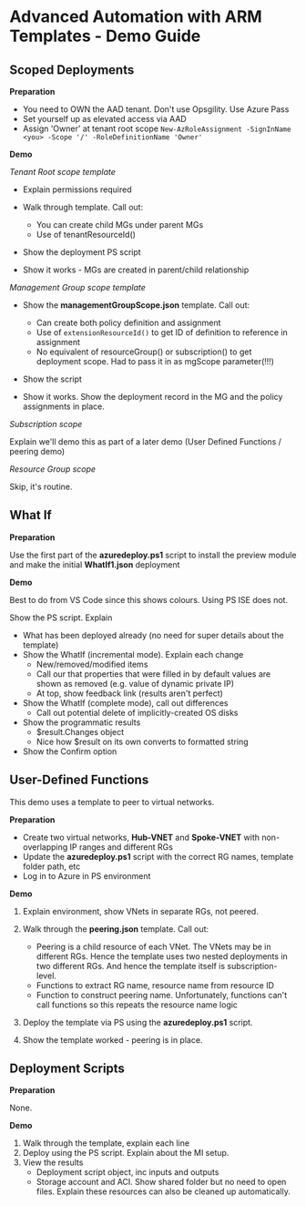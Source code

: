 # Advanced Automation with ARM Templates - Demo Guide

## Scoped Deployments

**Preparation**

-  You need to OWN the AAD tenant. Don't use Opsgility. Use Azure Pass
-  Set yourself up as elevated access via AAD
-  Assign 'Owner' at tenant root scope `New-AzRoleAssignment -SignInName <you> -Scope '/' -RoleDefinitionName 'Owner'`

**Demo**

*Tenant Root scope template*

- Explain permissions required

- Walk through template. Call out:
    - You can create child MGs under parent MGs
    - Use of tenantResourceId()

- Show the deployment PS script

- Show it works - MGs are created in parent/child relationship

*Management Group scope template*

-  Show the **managementGroupScope.json** template. Call out:
   -  Can create both policy definition and assignment
   -  Use of `extensionResourceId()` to get ID of definition to reference in assignment
   -  No equivalent of resourceGroup() or subscription() to get deployment scope. Had to pass it in as mgScope parameter(!!!)

-  Show the script

-  Show it works. Show the deployment record in the MG and the policy assignments in place.


*Subscription scope*

Explain we'll demo this as part of a later demo (User Defined Functions / peering demo)

*Resource Group scope*

Skip, it's routine.

## What If

**Preparation**

Use the first part of the **azuredeploy.ps1** script to install the preview module and make the initial **WhatIf1.json** deployment

**Demo**

Best to do from VS Code since this shows colours. Using PS ISE does not.

Show the PS script. Explain

-  What has been deployed already (no need for super details about the template)
-  Show the WhatIf (incremental mode). Explain each change
   -  New/removed/modified items
   -  Call our that properties that were filled in by default values are shown as removed (e.g. value of dynamic private IP)
   -  At top, show feedback link (results aren't perfect)
-  Show the WhatIf (complete mode), call out differences    
   -  Call out potential delete of implicitly-created OS disks
-  Show the programmatic results
   -  $result.Changes object
   -  Nice how $result on its own converts to formatted string
-  Show the Confirm option

## User-Defined Functions

This demo uses a template to peer to virtual networks.

**Preparation**

 - Create two virtual networks, **Hub-VNET** and **Spoke-VNET** with non-overlapping IP ranges and different RGs
 - Update the **azuredeploy.ps1** script with the correct RG names, template folder path, etc
 - Log in to Azure in PS environment

**Demo**

1.  Explain environment, show VNets in separate RGs, not peered.

2.  Walk through the **peering.json** template. Call out:

    -  Peering is a child resource of each VNet. The VNets may be in different RGs. Hence the template uses two nested deployments in two different RGs. And hence the template itself is subscription-level.
    -  Functions to extract RG name, resource name from resource ID
    -  Function to construct peering name. Unfortunately, functions can't call functions so this repeats the resource name logic

3.  Deploy the template via PS using the **azuredeploy.ps1** script.

4.  Show the template worked - peering is in place.

## Deployment Scripts

**Preparation**

None.

**Demo**

1.  Walk through the template, explain each line
2.  Deploy using the PS script. Explain about the MI setup.
3.  View the results
    -  Deployment script object, inc inputs and outputs
    -  Storage account and ACI. Show shared folder but no need to open files. Explain these resources can also be cleaned up automatically.